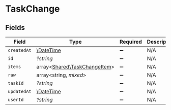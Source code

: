 # TaskChange


## Fields

| Field                                                                 | Type                                                                  | Required                                                              | Description                                                           |
| --------------------------------------------------------------------- | --------------------------------------------------------------------- | --------------------------------------------------------------------- | --------------------------------------------------------------------- |
| `createdAt`                                                           | [\DateTime](https://www.php.net/manual/en/class.datetime.php)         | :heavy_minus_sign:                                                    | N/A                                                                   |
| `id`                                                                  | *?string*                                                             | :heavy_minus_sign:                                                    | N/A                                                                   |
| `items`                                                               | array<[Shared\TaskChangeItem](../../Models/Shared/TaskChangeItem.md)> | :heavy_minus_sign:                                                    | N/A                                                                   |
| `raw`                                                                 | array<string, *mixed*>                                                | :heavy_minus_sign:                                                    | N/A                                                                   |
| `taskId`                                                              | *?string*                                                             | :heavy_minus_sign:                                                    | N/A                                                                   |
| `updatedAt`                                                           | [\DateTime](https://www.php.net/manual/en/class.datetime.php)         | :heavy_minus_sign:                                                    | N/A                                                                   |
| `userId`                                                              | *?string*                                                             | :heavy_minus_sign:                                                    | N/A                                                                   |